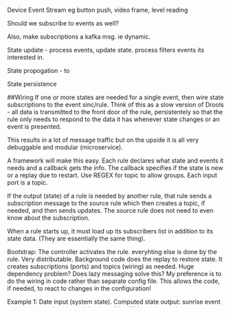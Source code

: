 Device Event Stream eg button push, video frame, level reading

Should we subscribe to events as well?

Also, make subscriptions a kafka msg. ie dynamic.

State update - process events, update state. process filters events its interested in.

State propogation - to  

State persistence

##Wiring
If one or more states are needed for a single event, then wire state subscriptions to the event sinc/rule. Think of this as a slow version of Drools - all data is transmitted to the front door of the rule, persistentely so that the rule only needs to respond to the data it has whenever state changes or an event is presented.

This results in a lot of message traffic but on the upside it is all very debuggable and modular (microservice).

A framework will make this easy. Each rule declares what state and events it needs and a callback gets the info. The callback specifies if the state is new or a replay due to restart. Use REGEX for topic to allow groups. Each input port is a topic.

If the output (state) of a rule is needed by another rule, that rule sends a subscription message to the source rule which then creates a topic, if needed, and then sends updates. The source rule does not need to even know about the subscription.

When a rule starts up, it must load up its subscribers list in addition to its state data. (They are essentially the same thing).

Bootstrap: The controller activates the rule. everyhting else is done by the rule. Very distributable. Background code does the replay to restore state. It creates subscriptions (ports) and topics (wiring) as needed. Huge dependency problem? Does lazy messaging solve this? My preference is to do the wiring in code rather than separate config file. This allows the code, if needed, to react to changes in the configuration! 

Example 1: Date input (system state). Computed state output: sunrise event , sunset event, day state, night state. Also: Wakeup (system) event.

Notice that rules can be removed from memory at any time because their state is already saved and can be recovered easily.

Bottome line, everything needed to make a decision is brought together via messages. The processor just needs to react to the state or event as presented.

Pseudo-code: 
- Declare inputs (Subscriptions to topics)
- Declare outputs (topics)
- onEvent
- onStateChange
- onStateLoad (replay/restore) default is to call setXXX method
- onWakeup (before any state loaded)
- onHibernate
- onChange (rule changed)
- getState
- setState (and publish to declared topics)

Local state is simply set by the rule and never published.
If done as a bean, we can literally use get/set methods and let 
Setup as a java bean so set/get can be automatic

It should be easy to create a new rule that responds to an existing event stream or state.

Compensation: If a rule (and topic) is deleted, replace (updated). 
